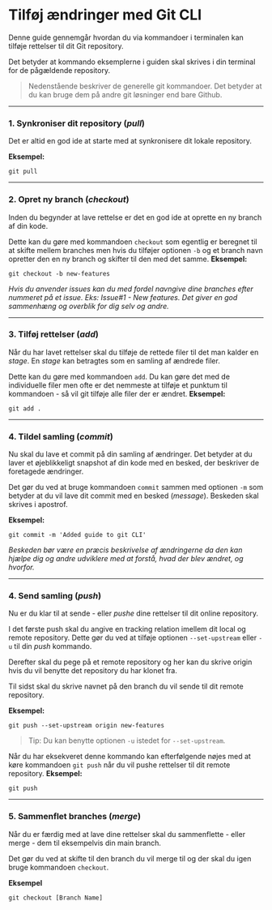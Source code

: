 # Tilføj ændringer med Git CLI
Denne guide gennemgår hvordan du via kommandoer i terminalen kan tilføje rettelser til dit Git repository.

Det betyder at kommando eksemplerne i guiden skal skrives i din terminal for de pågældende repository.

> Nedenstående beskriver de generelle git kommandoer. Det betyder at du kan bruge dem på andre git løsninger end bare Github. 
___
### 1. Synkroniser dit repository (*pull*)
Det er altid en god ide at starte med at synkronisere dit lokale repository. 

**Eksempel:**
```
git pull
```
___
### 2. Opret ny branch (*checkout*)
Inden du begynder at lave rettelse  er det en god ide at oprette en ny branch af din kode.

Dette kan du gøre med kommandoen `checkout` som egentlig er beregnet til at skifte mellem branches men hvis du tilføjer optionen `-b` og et branch navn opretter den en ny branch og skifter til den med det samme.
**Eksempel:**
```
git checkout -b new-features
```
*Hvis du anvender issues kan du med fordel navngive dine branches efter nummeret på et issue. Eks: Issue#1 - New features. Det giver en god sammenhæng og overblik for dig selv og andre.*
___
### 3. Tilføj rettelser (*add*)
Når du har lavet rettelser skal du tilføje de rettede filer til det man kalder en *stage*. En *stage* kan betragtes som en samling af ændrede filer.

Dette kan du gøre med kommandoen `add`. Du kan gøre det med de individuelle filer men ofte er det nemmeste at tilføje et punktum til kommandoen - så vil git tilføje alle filer der er ændret.
**Eksempel:**
```
git add .
```
___
### 4. Tildel samling (*commit*)
Nu skal du lave et commit på din samling af ændringer. Det betyder at du laver et øjeblikkeligt snapshot af din kode med en besked, der beskriver de foretagede ændringer. 

Det gør du ved at bruge kommandoen `commit` sammen med optionen `-m` som betyder at du vil lave dit commit med en besked (*message*). Beskeden skal skrives i apostrof.

**Eksempel:**
```
git commit -m 'Added guide to git CLI'
```
*Beskeden bør være en præcis beskrivelse af ændringerne da den kan hjælpe dig og andre udviklere med at forstå, hvad der blev ændret, og hvorfor.*
___
### 4. Send samling (*push*)
Nu er du klar til at sende - eller *pushe* dine rettelser til dit online repository.

I det første push skal du angive en tracking relation imellem dit local og remote repository. Dette gør du ved at tilføje optionen `--set-upstream` eller `-u` til din *push* kommando. 

Derefter skal du pege på et remote repository og her kan du skrive origin hvis du vil benytte det repository du har klonet fra.

Til sidst skal du skrive navnet på den branch du vil sende til dit remote repository.

**Eksempel:**
```
git push --set-upstream origin new-features
```
> Tip: Du kan benytte optionen `-u` istedet for `--set-upstream`.

Når du har eksekveret denne kommando kan efterfølgende nøjes med at køre kommandoen `git push` når du vil pushe  rettelser til dit remote repository.
**Eksempel:**
```
git push
```
___
### 5. Sammenflet branches (*merge*)
Når du er færdig med at lave dine rettelser skal du sammenflette - eller merge - dem til eksempelvis din main branch.

Det gør du ved at skifte til den branch du vil merge til og der skal du igen bruge kommandoen `checkout`.

**Eksempel**
```
git checkout [Branch Name]
```








